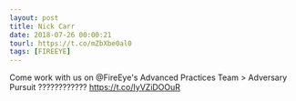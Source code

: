 ```yaml
---
layout: post
title: Nick Carr
date: 2018-07-26 00:00:21
tourl: https://t.co/mZbXbe0al0
tags: [FIREEYE]
---
```

Come work with us on @FireEye's Advanced Practices Team &gt; Adversary Pursuit
???????????? https://t.co/IyVZiDOOuR